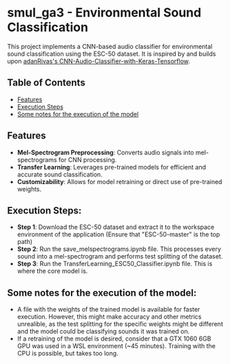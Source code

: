 # smul_ga3 - Environmental Sound Classification
This project implements a CNN-based audio classifier for environmental sound classification using the ESC-50 dataset. It is inspired by and builds upon [adanRivas's CNN-Audio-Classifier-with-Keras-Tensorflow](https://github.com/adanRivas/CNN-Audio-Classifier-with-Keras-Tensorflow/tree/master).  

## Table of Contents  
- [Features](#features)
- [Execution Steps](#execution-steps)
- [Some notes for the execution of the model](#some-notes-for-the-execution-of-the-model)

## Features  
- **Mel-Spectrogram Preprocessing**: Converts audio signals into mel-spectrograms for CNN processing.  
- **Transfer Learning**: Leverages pre-trained models for efficient and accurate sound classification.  
- **Customizability**: Allows for model retraining or direct use of pre-trained weights.  

## Execution Steps:

- **Step 1**: Download the ESC-50 dataset and extract it to the workspace environment of the application (Ensure that "ESC-50-master" is the top path)
- **Step 2**: Run the save_melspectrograms.ipynb file. This processes every sound into a mel-spectrogram and performs test splitting of the dataset.
- **Step 3**: Run the TransferLearning_ESC50_Classifier.ipynb file. This is where the core model is.

## Some notes for the execution of the model:
- A file with the weights of the trained model is available for faster execution. However, this might make accuracy and other metrics unrealible, as the test splitting for the specific weights might be different and the model could be classifying sounds it was trained on.
- If a retraining of the model is desired, consider that a GTX 1060 6GB GPU was used in a WSL environment (~45 minutes). Training with the CPU is possible, but takes too long.

